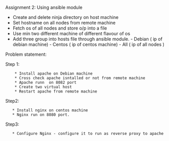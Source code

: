 Assignment 2: Using ansible module 

 *  Create and delete ninja directory on host machine
 * Set hostname on all nodes from remote machine
 * Fetch os of all nodes and store o/p into a file
 * Use min two different machine of different flavour of os
 * Add three group into hosts file through ansible module.
          - Debian ( ip of debian machine)
          - Centos ( ip of centos machine)
          - All ( ip of all nodes )

Problem statement:

Step 1:
```
    * Install apache on Debian machine
    * Cross check apache isntalled or not from remote machine
    * Apache runn  on 8082 port
    * Create two virtual host
    * Restart apache from remote machine
```
Step2:
```
   * Install nginx on centos machine
   * Nginx run on 8080 port.
```

Step3:
``` 
   * Configure Nginx - configure it to run as reverse proxy to apache
```
